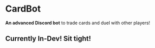 # CardBot
**An advanced Discord bot** to trade cards and duel with other players!

## Currently In-Dev! Sit tight!
